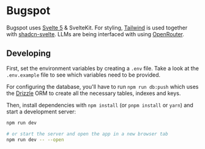 # Bugspot
Bugspot uses [Svelte 5](https://svelte.dev) & SvelteKit. For styling, [Tailwind](https://tailwindcss.com) is used together with [shadcn-svelte](https://www.shadcn-svelte.com).
LLMs are being interfaced with using [OpenRouter](https://openrouter.ai). 

## Developing
First, set the environment variables by creating a `.env` file. Take a look at the `.env.example` file to see which variables need to be provided.

For configuring the database, you'll have to run `npm run db:push` which uses the [Drizzle](https://orm.drizzle.team/) ORM to create all the necessary tables, indexes and keys.

Then, install dependencies with `npm install` (or `pnpm install` or `yarn`) and start a development server:

```bash
npm run dev

# or start the server and open the app in a new browser tab
npm run dev -- --open
```
